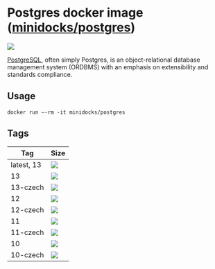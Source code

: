 Postgres docker image ([minidocks/postgres](https://hub.docker.com/r/minidocks/postgres))
=========================================================================================

![](https://upload.wikimedia.org/wikipedia/commons/thumb/2/29/Postgresql_elephant.svg/100px-Postgresql_elephant.svg.png)

[PostgreSQL](https://www.postgresql.org/), often simply Postgres, is an
object-relational database management system (ORDBMS) with an emphasis on
extensibility and standards compliance.

Usage
-----

```shell
docker run –-rm -it minidocks/postgres
```

Tags
----

| Tag        | Size                                                                             |
|------------|----------------------------------------------------------------------------------|
| latest, 13 | ![](https://img.shields.io/docker/image-size/minidocks/postgres/latest?style=flat-square&logo=docker&label=size)          |
| 13         | ![](https://img.shields.io/docker/image-size/minidocks/postgres/12?style=flat-square&logo=docker&label=size)       |
| 13-czech   | ![](https://img.shields.io/docker/image-size/minidocks/postgres/12-czech?style=flat-square&logo=docker&label=size) |
| 12         | ![](https://img.shields.io/docker/image-size/minidocks/postgres/12?style=flat-square&logo=docker&label=size)       |
| 12-czech   | ![](https://img.shields.io/docker/image-size/minidocks/postgres/12-czech?style=flat-square&logo=docker&label=size) |
| 11         | ![](https://img.shields.io/docker/image-size/minidocks/postgres/11?style=flat-square&logo=docker&label=size)       |
| 11-czech   | ![](https://img.shields.io/docker/image-size/minidocks/postgres/11-czech?style=flat-square&logo=docker&label=size) |
| 10         | ![](https://img.shields.io/docker/image-size/minidocks/postgres/10?style=flat-square&logo=docker&label=size)       |
| 10-czech   | ![](https://img.shields.io/docker/image-size/minidocks/postgres/10-czech?style=flat-square&logo=docker&label=size) |
